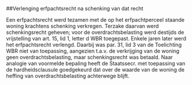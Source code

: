 <meta http-equiv='Content-Type' content='text/html; charset=utf-8' />

##Verlenging erfpachtsrecht na schenking van dat recht

Een erfpachtsrecht werd tezamen met de op het erfpachtperceel staande woning krachtens schenking verkregen. Terzake daarvan werd schenkingsrecht geheven; voor de overdrachtsbelasting werd destijds de vrijstelling van art. 15, lid 1, letter d WBR toegepast. Enkele jaren later werd het erfpachtsrecht verlengd. Daarbij was par. 31, lid 3 van de Toelichting WBR niet van toepassing, aangezien t.a.v. de verkrijging van de woning geen overdrachtsbelasting, maar schenkingsrecht was betaald. Naar analogie van voormelde bepaling heeft de Staatssecr. met toepassing van de hardheidsclausule goedgekeurd dat over de waarde van de woning de heffing van overdrachtsbelasting achterwege blijft.    
